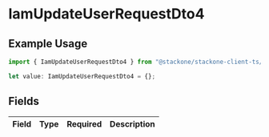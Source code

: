 # IamUpdateUserRequestDto4

## Example Usage

```typescript
import { IamUpdateUserRequestDto4 } from "@stackone/stackone-client-ts/sdk/models/shared";

let value: IamUpdateUserRequestDto4 = {};
```

## Fields

| Field       | Type        | Required    | Description |
| ----------- | ----------- | ----------- | ----------- |
